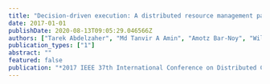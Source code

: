 ```yaml
---
title: "Decision-driven execution: A distributed resource management paradigm for the age of iot"
date: 2017-01-01
publishDate: 2020-08-13T09:05:29.046566Z
authors: ["Tarek Abdelzaher", "Md Tanvir A Amin", "Amotz Bar-Noy", "William Dron", "Ramesh Govindan", "Reginald Hobbs", "Shaohan Hu", "Jung-Eun Kim", "Jongdeog Lee", "Kelvin Marcus", " others"]
publication_types: ["1"]
abstract: ""
featured: false
publication: "*2017 IEEE 37th International Conference on Distributed Computing Systems (ICDCS)*"
---
```


